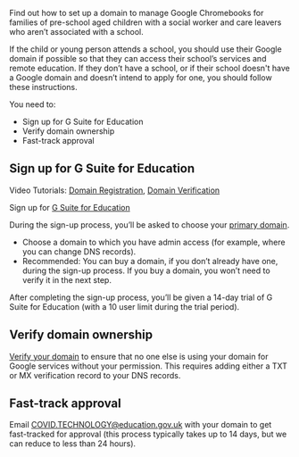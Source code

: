 Find out how to set up a domain to manage Google Chromebooks for families of pre-school aged children with a social worker and care leavers who aren’t associated with a school.

If the child or young person attends a school, you should use their Google domain if possible so that they can access their school’s services and remote education. If they don’t have a school, or if their school doesn't have a Google domain and doesn’t intend to apply for one, you should follow these instructions.

You need to:

* Sign up for G Suite for Education
* Verify domain ownership
* Fast-track approval

## Sign up for G Suite for Education

Video Tutorials: [Domain Registration](https://www.youtube.com/watch?v=5aqNmtHs8Ko&list=PLP7Bvyb3ap45rPc0a79jBt4EH1YvHs9Sb&index=2&t=0s), [Domain Verification](https://www.youtube.com/watch?v=jGmpa59fvBI&list=PLP7Bvyb3ap45rPc0a79jBt4EH1YvHs9Sb&index=3&t=0s)

Sign up for [G Suite for Education](https://edu.google.com/products/gsuite-for-education/?modal_active=none)

During the sign-up process, you’ll be asked to choose your [primary domain](https://support.google.com/a/answer/182080?hl=en&ref_topic=29190).

* Choose a domain to which you have admin access (for example, where you can change DNS records).
* Recommended: You can buy a domain, if you don’t already have one, during the sign-up process. If you buy a domain, you won’t need to verify it in the next step.

After completing the sign-up process, you’ll be given a 14-day trial of G Suite for Education (with a 10 user limit during the trial period).

## Verify domain ownership

[Verify your domain](https://support.google.com/a/answer/60216?hl=en) to ensure that no one else is using your domain for Google services without your permission. This requires adding either a TXT or MX verification record to your DNS records.

## Fast-track approval

Email [COVID.TECHNOLOGY@education.gov.uk](mailto:COVID.TECHNOLOGY@education.gov.uk) with your domain to get <span class="app-no-wrap">fast-tracked</span> for approval (this process typically takes up to 14 days, but we can reduce to less than 24 hours).
